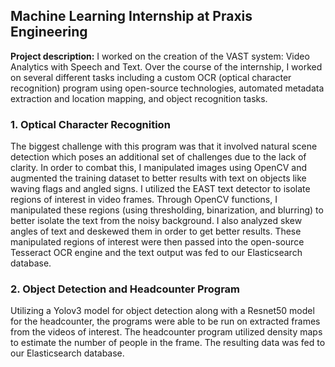 ## Machine Learning Internship at Praxis Engineering
**Project description:** I worked on the creation of the VAST system: Video Analytics with Speech and Text. Over the course of the internship, I worked on several different tasks including a custom OCR (optical character recognition) program using open-source technologies, automated metadata extraction and location mapping, and object recognition tasks.

### 1. Optical Character Recognition
The biggest challenge with this program was that it involved natural scene detection which poses an additional set of challenges due to the lack of clarity. In order to combat this, I manipulated images using OpenCV and augmented the training dataset to better results with text on objects like waving flags and angled signs. I utilized the EAST text detector to isolate regions of interest in video frames. Through OpenCV functions, I manipulated these regions (using thresholding, binarization, and blurring) to better isolate the text from the noisy background. I also analyzed skew angles of text and deskewed them in order to get better results. These manipulated regions of interest were then passed into the open-source Tesseract OCR engine and the text output was fed to our Elasticsearch database.

### 2. Object Detection and Headcounter Program
Utilizing a Yolov3 model for object detection along with a Resnet50 model for the headcounter, the programs were able to be run on extracted frames from the videos of interest. The headcounter program utilized density maps to estimate the number of people in the frame. The resulting data was fed to our Elasticsearch database.
